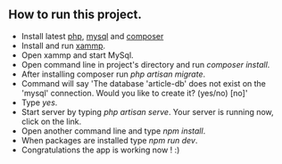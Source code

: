 
## How to run this project.
- Install latest [php](https://www.php.net/downloads.php), [mysql](https://dev.mysql.com/downloads/installer/) and [composer](https://getcomposer.org/download/)
- Install and run [xammp](https://www.apachefriends.org/pl/index.html).
- Open xammp and start MySql.
- Open command line in project's directory and run *composer install*.
- After installing composer run *php artisan migrate*.
- Command will say 'The database 'article-db' does not exist on the 'mysql' connection. Would you like to create it? (yes/no) [no]'
- Type *yes*.
- Start server by typing *php artisan serve*. Your server is running now, click on the link.
- Open another command line and type *npm install*.
- When packages are installed type *npm run dev*.
- Congratulations the app is working now ! :)


